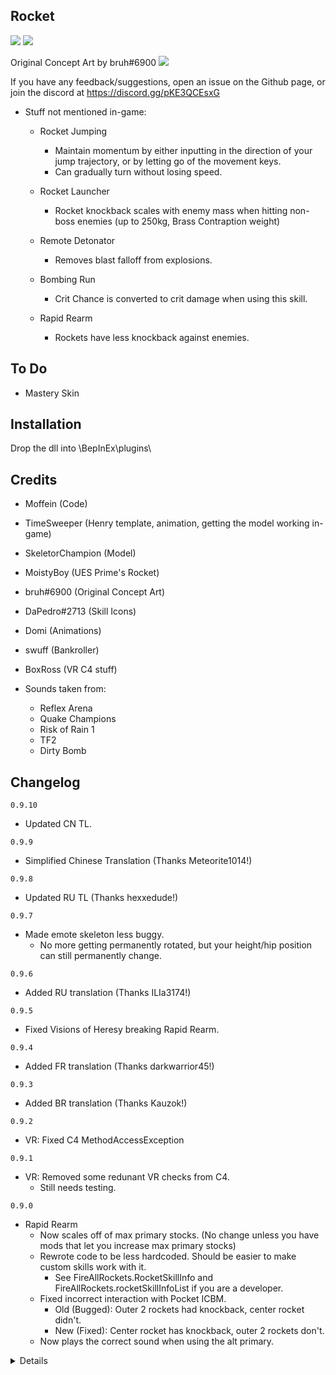 ## Rocket

[![](https://i.imgur.com/W3dQUcH.jpg)]()
[![](https://i.imgur.com/3Q0wCWP.png)]()
	
Original Concept Art by bruh#6900
[![](https://i.imgur.com/P2GpdDk.png)]()

If you have any feedback/suggestions, open an issue on the Github page, or join the discord at https://discord.gg/pKE3QCEsxG

- Stuff not mentioned in-game:
	- Rocket Jumping
		- Maintain momentum by either inputting in the direction of your jump trajectory, or by letting go of the movement keys.
		- Can gradually turn without losing speed.
		
	- Rocket Launcher
		- Rocket knockback scales with enemy mass when hitting non-boss enemies (up to 250kg, Brass Contraption weight)

	- Remote Detonator
		- Removes blast falloff from explosions.
		
	- Bombing Run
		- Crit Chance is converted to crit damage when using this skill.
		
	- Rapid Rearm
		- Rockets have less knockback against enemies.

## To Do

- Mastery Skin

## Installation
Drop the dll into \BepInEx\plugins\

## Credits

- Moffein (Code)
- TimeSweeper (Henry template, animation, getting the model working in-game)
- SkeletorChampion (Model)
- MoistyBoy (UES Prime's Rocket)
- bruh#6900 (Original Concept Art)
- DaPedro#2713 (Skill Icons)
- Domi (Animations)
- swuff (Bankroller)
- BoxRoss (VR C4 stuff)

- Sounds taken from:
	- Reflex Arena
	- Quake Champions
	- Risk of Rain 1
	- TF2
	- Dirty Bomb

## Changelog

`0.9.10`

- Updated CN TL.

`0.9.9`

- Simplified Chinese Translation (Thanks Meteorite1014!)

`0.9.8`

- Updated RU TL (Thanks hexxedude!)

`0.9.7`

- Made emote skeleton less buggy.
	- No more getting permanently rotated, but your height/hip position can still permanently change.

`0.9.6`

- Added RU translation (Thanks ILIa3174!)

`0.9.5`

- Fixed Visions of Heresy breaking Rapid Rearm.

`0.9.4`

- Added FR translation (Thanks darkwarrior45!)

`0.9.3`

- Added BR translation (Thanks Kauzok!)

`0.9.2`

- VR: Fixed C4 MethodAccessException

`0.9.1`

- VR: Removed some redunant VR checks from C4.
	- Still needs testing.

`0.9.0`

- Rapid Rearm
	- Now scales off of max primary stocks. (No change unless you have mods that let you increase max primary stocks)
	- Rewrote code to be less hardcoded. Should be easier to make custom skills work with it.
		- See FireAllRockets.RocketSkillInfo and FireAllRockets.rocketSkillInfoList if you are a developer.
	- Fixed incorrect interaction with Pocket ICBM.
		- Old (Bugged): Outer 2 rockets had knockback, center rocket didn't.
		- New (Fixed): Center rocket has knockback, outer 2 rockets don't.
	- Now plays the correct sound when using the alt primary.

<details>

`0.8.7`

- VR: C4 is thrown from offhand (thanks BoxRoss!)
	- Untested.	

`0.8.6`

- Added footstep sounds (thanks TimeSweeper!)

`0.8.5`

- Added IdleIn animation (thanks TimeSweeper!)
- Fixed reload particle effect being sideways.

`0.8.4`

- Extra null checking on Remote Detonator.

`0.8.3`

- Fixed Rapid Rearm ignoring ICBM knockback config due to 0.8.0

`0.8.2`

- Fixed TestState console spam.

`0.8.1`

- Fixed C4 not triggering blast jump for clients when detonated by placing a new C4.

`0.8.0`

- Netcode Overhaul
	- HG4 Rocket Launcher: Major Improvement
		- Blast jumping is mostly clientside now.
			- Blast jump AoE might not line up with the projectile visual when playing online, but rapid detonating to blast jump with M2 should work a lot better now.
		
	- Nitro Charge: Improved
		- Blast jump is clientside when detonating with Remote Detonator.
		- Position is still server-side, so it won't be as responsive as the default primary.
		
	- HG4 SAM Launcher: No Change (Technical Limitations)
		- New rocket stuff doesn't work with this because of the homing (forces prediction to be disabled).
			- Nitro Charge also has prediction disabled, but doesnt rely on impact detonation which is why it can benefit from clientside blast jumps.
	
	- Remote Detonator
		- Blast jump immediately triggers for clients.
			- SAM Launcher does not benefit from this.
			
		- Rocket/Projectile counter is now client-side instead of server-side.
			- This makes blast jumping more responsive but **can cause cases where you dont actually detonate the projectile on the server**.
		
`0.7.3`

- Fixed Ceremonial Dagger itemdisplay being massive.
- Disabled unused Mastery Achievement. Will be re-enabled when Mastery Skin is added.

`0.7.2`

- Fixed Rapid Rearm using the Scepter skill description.

`0.7.1`

- Added unlock requirements for alt skills.
	- Can be bypassed with the Force Unlock config.
	- Mastery Unlock will be added when the Mastery skin is ready.
- AssetBundle/Soundbank are no longer embedded in the dll. This will reduce RAM usage.
- Added Character Select sound.
- Emotes
	- Fixed emotes not working online.
	- Fixed the Survivor Select Pose emote only working if used while in another emote state.
	- Added sounds.
- Added Language folder.

- HG4 SAM Launcher
	- Removed airshot bonus.
	
	*This was a holdover from before this skill had homing. The skill's already strong enough to not need it.*

- Bombing Run
	- Speed damage bonus now only counts speed above base sprinting speed.
	
- Rocketstorm (Scepter)
	- Increased rocket count from 8 -> 10

`0.7.0`

*Pre-1.0 update. All that's needed is the Mastery skin, a few animation tweaks, and sounds on Emotes + Character Select.*

- Huge animation overhaul (Thanks Domi!)
- Added missing Scepter icon.
- Added built-in emotes (don't press 3).
- Added EmoteAPI support.
- Set up Vengeance/Goobo AI.

- Stats
	- Fixed HP/level being set to 30 instead of 33.

- Primaries
	- Increased damage from 570% -> 600%

- Remote Detonator
	- Reduced cooldown from 3s -> 2s

- Nitro Charge
	- Increased damage from 1000% -> 1200%
	- No longer cancels primary reload.
	- Fixed bombs persisting after death.
	
- Bombing Run
	- Is now Heavy. (Deals extra damage based on speed)
	- Increased damage from 1000% -> 1200%
	- No longer cancels primary reload.
	- No longer restores cooldown on miss.
	- Changed input method.
		- Hold the skill down to ready your shovel.
		- Release to instantly swing without delay.
			- There is no minimum duration, so you can just tap the button to release it instantly.
	
- Rapid Rearm
	- Reduced cooldown from 10s -> 8s
	- No longer cancels sprinting.
	- Removed random spread.

`0.6.1`

- HG4 Rocket Launcher
	- Reduced blast damage falloff from -75% -> -50%

`0.6.0`

- Improved online rocket jump responsiveness.
	- Physics are now calculated client-side.
	- Explosion position/detonation time are still server-side.

`0.5.6`

- Fixed SAM Launcher rockets not homing in MP.
	- They'd home on the server, but clients would only see them going straight.

`0.5.5`

- Updated CachedName to be the same as what's listed on ModdedCharacterEclipseFix.

`0.5.4`

- Remembered to set CachedName field in SurvivorDef. Hopefully this will fix Eclipse progress not saving.
- Fixed M2 being broken online due to a recent update.
- Fixed Nitro Chage not sticking to walls online.

`0.5.3`

- HG4 Rocket Launcher
	- Increased damage from 520% -> 570%
	
- HG4 SAM Launcher
	- Reduced damage from 650% -> 570%
	
	*The SAM Launcher ended up getting buffed too much over the past few updates. Homing and airshot bonus alone are enough to overcome its -45% AoE downside.*

`0.5.2`

- Moved aimOrigin back slightly to reduce instances where rockets go through walls at close range.
- Updated Nitro Charge icon.

`0.5.1`

- Fixed Bombing Run damage not getting multiplied by your damage stat. (from 0.5.0)

`0.5.0`

- Added skill icons (Thanks DaPedro!)
- Enemy knockback scaling now only scales up to 250kg (Brass Contraption weight)
	- Golems can still be launched, but they won't go as far as before.
- Removed Concussion Blast
- Added Nitro Charge (Default Utility)
	- TODO: New icon
	- Toss an explosive charge. Detonate it with Remote Detonator for 1000% damage.
	- Knockback is the same as Concussion Blast (but does not get increased by Remote Detonator).
	- Can have up to 1 (+1 per Utility charge) active. Going above this limit will detonate your earliest one.
	
	*Modded characters have too many debuffs, and Rocket's Conc nade debuff was very niche and was only really useful for himself, as opposed to something like Sniper's Spotter where the whole team can benefit from it. Additionally, the skill felt pretty lackluster compared to Bombing Run.*
	
`0.4.0`

- Added aerial pose (Thanks TimeSweeper!)
- Remote Detonator
	- Changed explosion SFX.
	- Changed network code. Let me know if this improves/worsens online responsiveness.
- Concussion Blast
	- Changed VFX.

`0.3.4`

- Added config to disable HG4 SAM Launcher homing.

`0.3.3`

- Remembered to include the dll.

`0.3.2`

- HG4 SAM Launcher
	- Increased blast radius from 4m -> 4.5m
	- Reduced lockon angle from 20 degrees -> 12 degrees
	- Increased lockon turn speed from 50 -> 60
	- Now only attempts to lock on to targets within LoS.
	- Now prioritizes targets solely based on angle, to reduce instances where it will swerve towards a completely different target.
	
	*Lockon tolerance is tighter, but rockets will be more consistent at actually locking on to relevant things.*
	
- Remote Detonator
	- Increased damage and AoE bonuses from +30% -> +50%
		- Force multiplier remains at +30% since it already is pretty strong.
	- Increased SAM Launcher AoE from 8m -> 10m
	
	*A common feedback with this skill was that it was really good for mobility but not very impactful mid-combat.*

`0.3.1`

- Pocket ICBM
	- Extra rockets no longer have knockback.
		- Can be re-enabled in the config.

`0.3.0`

- HG4 SAM Launcher
	- Reduced blast radius from 5m -> 4m
	- Reduced rocket targetfinder range from 80m -> 60m
	
	*Previous numbers were too good at long range, being able to easily hit targets even if your aim was way off.*

`0.2.19`

- Fixed ICBM damage mult being applied when ICBM Config is disabled.
- Fixed Special not benefitting from the ICBM damage mult.

`0.2.18`

- HG4 SAM Launcher
	- Increased damage from 600% -> 650%
	- Increased blast radius from 3m -> 5m
		- Note: SAM Launcher has no blast falloff.
	- Rockets now slightly home.
		- Numbers need adjustment (homing strength/range/lockon FOV), give feedback!
	
	*Experimenting with changing up the skill a bit. Unsure about the homing since it makes juggling harder due to autotargeting the center of certain enemies.*

- Pocket ICBM now affects rocket skills.
	- Can be disabled in config.

`0.2.17`

- Fixed Bombing Run immediately getting cancelled by Primary skills.

`0.2.16`

- Fixed outro tokens not showing.

`0.2.15`

- Updated default skin icon(Thanks Timesweeper!)

`0.2.14`

- Fixed internal version number.

`0.2.13`

- Increased Rocket Jump no-momentum-loss angle from +/- 10 -> +/- 20
	- Hoping to make forwards jumping more consistent. Will adjust this further if needed.
- Fixed certain skills getting added to the game's skilldef catalog twice.
- Added Scepter skill.
	- Rocketstorm: doubles Rapid Rearm's rockets fired and fire rate.
- Removed unused Henry assets to reduce filesize.
- Added default skin icon.

`0.2.12`

- Remote Detonator
	- Now detonates all active rockets.
	
	*This should fix the issue where you're able to waste charges on rockets that are flying away into the skybox.*

`0.2.11`

- HG4 SAM Launcher
	- Increased Remote Detonator AoE from 3.9m -> 8m
		- 8m is the radius of the default Primary's rockets WITHOUT Remote Detonator.

- Concussion Blast (Utility)
	- Reduced cooldown from 7s -> 5s
	
- Bombing Run (Utility)
	- Reduced cooldown from 7s -> 5s

- Rapid Rearm (Special)
	- Reduced cooldown from 12s -> 10s

`0.2.10`

- Fixed Rocket being unable to be healed by Heal Drones and HAN-D.
	- Probably fixes a few other bugs related to autotarget skills.

`0.2.9`

- Improved rocket jump consistency.
	- Now uses a proper hitbox overlap check, instead of just calculating distance from the explosion to the player.

`0.2.8`

- Fixed Alt M1 being bugged in multiplayer.
	- Might also result in a few other things being fixed.

`0.2.7`

- Remote Detonator
	- Attempted to improve online responsiveness.
		- Instead of waiting for the EntityState to run on the server, the client will send a command to tell the server to detonate.
			- Not sure if this actually improves things or not. Feedback will be super helpful!
	
- Bombing Run
	- Now only consumes a stock if it hits at least 1 enemy.
	- Increased melee hitbox size from 4.4x4.4x3.2 -> 6x6x4.3
	- Increased blast radius from 8m -> 10m
	
- Additional Notes:
	- Concussion Blast
		- I'm not quite happy with this skill. I feel it's boring compared to Bombing Run.
			- Turn it into an actual grenade/clusterbomb?
		- Could maybe replace it with something else entirely if any ideas come up.
		
	- Rapid Rearm
		- Is this too basic?

`0.2.6`

- Thunderstore release.

</details>